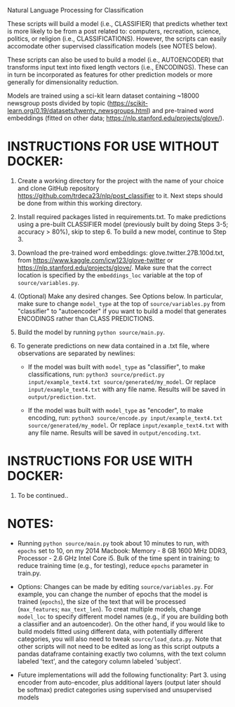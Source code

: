 Natural Language Processing for Classification

These scripts will build a model (i.e., CLASSIFIER) that predicts whether text is more likely to be from a post related to: computers, recreation, science, politics, or religion (i.e., CLASSIFICATIONS). However, the scripts can easily accomodate other supervised classification models (see NOTES below).

These scripts can also be used to build a model (i.e., AUTOENCODER) that transforms input text into fixed length vectors (i.e., ENCODINGS). These can in turn be incorporated as features for other prediction models or more generally for dimensionality reduction.

Models are trained using a sci-kit learn dataset containing ~18000 newsgroup posts divided by topic (https://scikit-learn.org/0.19/datasets/twenty_newsgroups.html) and pre-trained word embeddings (fitted on other data; https://nlp.stanford.edu/projects/glove/).




# INSTRUCTIONS FOR USE WITHOUT DOCKER:

1. Create a working directory for the project with the name of your choice and clone GitHub repository https://github.com/trdeca23/nlp/post_classifier to it. Next steps should be done from within this working directory.


2. Install required packages listed in requirements.txt. To make predictions using a pre-built CLASSIFIER model (previously built by doing Steps 3-5; accuracy > 80%), skip to step 6. To build a new model, continue to Step 3.


3. Download the pre-trained word embeddings: glove.twitter.27B.100d.txt, from https://www.kaggle.com/icw123/glove-twitter or https://nlp.stanford.edu/projects/glove/. Make sure that the correct location is specified by the `embeddings_loc` variable at the top of `source/variables.py`.


4. (Optional) Make any desired changes. See Options below. In particular, make sure to change `model_type` at the top of `source/variables.py` from "classifier" to "autoencoder" if you want to build a model that generates ENCODINGS rather than CLASS PREDICTIONS.


5. Build the model by running `python source/main.py`.


6. To generate predictions on new data contained in a .txt file, where observations are separated by newlines:

	* If the model was built with `model_type` as "classifier", to make classifications, run: 
	`python3 source/predict.py input/example_text4.txt source/generated/my_model`. Or replace `input/example_text4.txt` with any file name. Results will be saved in `output/prediction.txt`.

	* If the model was built with `model_type` as "encoder", to make encoding, run: 
	`python3 source/encode.py input/example_text4.txt source/generated/my_model`. Or replace `input/example_text4.txt` with any file name. Results will be saved in `output/encoding.txt`.




# INSTRUCTIONS FOR USE WITH DOCKER:

1. To be continued..




# NOTES: 

- Running `python source/main.py` took about 10 minutes to run, with `epochs` set to 10, on my 2014 Macbook: Memory - 8 GB 1600 MHz DDR3, Processor - 2.6 GHz Intel Core i5. Bulk of the time spent in training; to reduce training time (e.g., for testing), reduce `epochs` parameter in train.py.

- Options: Changes can be made by editing `source/variables.py`. For example, you can change the number of epochs that the model is trained (`epochs`), the size of the text that will be processed (`max_features`; `max_text_len`). To creat multiple models, change `model_loc` to specify different model names (e.g., if you are building both a classifier and an autoencoder). On the other hand, if you would like to build models fitted using different data, with potentially different categories, you will also need to tweak `source/load_data.py`. Note that other scripts will not need to be edited as long as this script outputs a pandas dataframe containing exactly two columns, with the text column labeled 'text', and the category column labeled 'subject'.

- Future implementations will add the following functionality: 
	Part 3. using encoder from auto-encoder, plus additional layers (output later should be softmax) predict categories using supervised and unsupervised models



